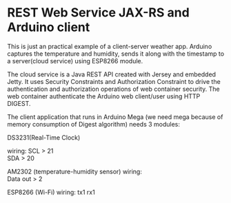 # REST Web Service JAX-RS and Arduino client
This is just an practical example of a client-server weather app. Arduino captures the temperature and humidity, sends it along with the timestamp to a server(cloud service) using ESP8266 module.

The cloud service is a Java REST API created with Jersey and embedded Jetty. It uses Security Constraints and Authorization Constraint to drive the authentication and authorization operations of web container security. The web container authenticate the Arduino web client/user using HTTP DIGEST.

The client application that runs in Arduino Mega (we need mega because of memory consumption of Digest algorithm) needs 3 modules: 

DS3231(Real-Time Clock)  
	
wiring: 
SCL   > 21	
SDA  > 20

AM2302 (temperature-humidity sensor)
wiring:     
		Data out >	2

ESP8266 (Wi-Fi)
	 wiring:
		tx1
		rx1
